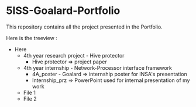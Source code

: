 # 5ISS-Goalard-Portfolio

This repository contains all the project presented in the Portfolio.   

Here is the treeview :
- Here
  - 4th year research project - Hive protector
    - Hive protector => project paper
  - 4th year internship - Network-Processor interface framework
    - 4A_poster - Goalard => internship poster for INSA's presentation
    - Internship_prz => PowerPoint used for internal presentation of my work
  - File 1
  - File 2
